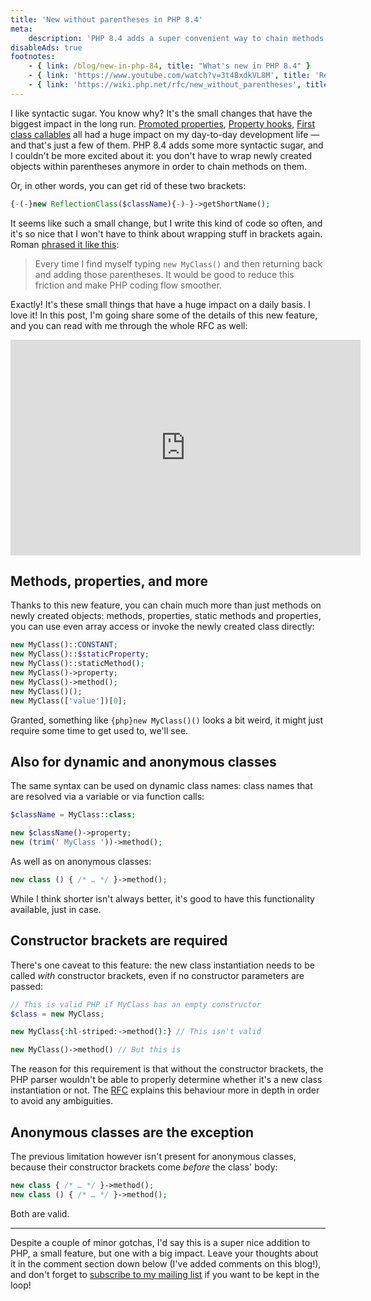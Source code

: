 ```yaml
---
title: 'New without parentheses in PHP 8.4'
meta:
    description: 'PHP 8.4 adds a super convenient way to chain methods on newly created objects'
disableAds: true
footnotes:
    - { link: /blog/new-in-php-84, title: "What's new in PHP 8.4" }
    - { link: 'https://www.youtube.com/watch?v=3t4BxdkVL8M', title: 'Read with me through the RFC' }
    - { link: 'https://wiki.php.net/rfc/new_without_parentheses', title: 'Read the full RFC' }
---
```


I like syntactic sugar. You know why? It's the small changes that have the biggest impact in the long run. [Promoted properties](/blog/constructor-promotion-in-php-8), [Property hooks](/blog/new-in-php-84#property-hooks-rfc), [First class callables](/blog/new-in-php-81#first-class-callable-syntax-rfc) all had a huge impact on my day-to-day development life — and that's just a few of them. PHP 8.4 adds some more syntactic sugar, and I couldn't be more excited about it: you don't have to wrap newly created objects within parentheses anymore in order to chain methods on them.

Or, in other words, you can get rid of these two brackets:

```php
{-(-}new ReflectionClass($className){-)-}->getShortName();
```

It seems like such a small change, but I write this kind of code so often, and it's so nice that I won't have to think about wrapping stuff in brackets again. Roman [phrased it like this](https://rfc.stitcher.io/rfc/new-myclass-method-without-parentheses#pronskiy-373):

> Every time I find myself typing `new MyClass()` and then returning back and adding those parentheses. It would be good to reduce this friction and make PHP coding flow smoother.

Exactly! It's these small things that have a huge impact on a daily basis. I love it! In this post, I'm going share some of the details of this new feature, and you can read with me through the whole RFC as well:

<iframe width="560" height="345" src="https://www.youtube.com/embed/3t4BxdkVL8M" title="YouTube video player" frameborder="0" allow="accelerometer; autoplay; clipboard-write; encrypted-media; gyroscope; picture-in-picture" allowfullscreen></iframe>

## Methods, properties, and more

Thanks to this new feature, you can chain much more than just methods on newly created objects: methods, properties, static methods and properties, you can use even array access or invoke the newly created class directly:

```php
new MyClass()::CONSTANT;
new MyClass()::$staticProperty;
new MyClass()::staticMethod();
new MyClass()->property;
new MyClass()->method();
new MyClass()();
new MyClass(['value'])[0];
```

Granted, something like `{php}new MyClass()()` looks a bit weird, it might just require some time to get used to, we'll see.

## Also for dynamic and anonymous classes 

The same syntax can be used on dynamic class names: class names that are resolved via a variable or via function calls:

```php
$className = MyClass::class;

new $className()->property;
new (trim(' MyClass '))->method();
```

As well as on anonymous classes:

```php
new class () { /* … */ }->method();
```

While I think shorter isn't always better, it's good to have this functionality available, just in case.

## Constructor brackets are required

There's one caveat to this feature: the new class instantiation needs to be called _with_ constructor brackets, even if no constructor parameters are passed:

```php
// This is valid PHP if MyClass has an empty constructor
$class = new MyClass; 

new MyClass{:hl-striped:->method():} // This isn't valid

new MyClass()->method() // But this is
```

The reason for this requirement is that without the constructor brackets, the PHP parser wouldn't be able to properly determine whether it's a new class instantiation or not. The [RFC](https://wiki.php.net/rfc/new_without_parentheses#why_the_proposed_syntax_is_unambiguous) explains this behaviour more in depth in order to avoid any ambiguities.

## Anonymous classes are the exception

The previous limitation however isn't present for anonymous classes, because their constructor brackets come _before_ the class' body:

```php
new class { /* … */ }->method();
new class () { /* … */ }->method();
```

Both are valid. 

---

Despite a couple of minor gotchas, I'd say this is a super nice addition to PHP, a small feature, but one with a big impact. Leave your thoughts about it in the comment section down below (I've added comments on this blog!), and don't forget to [subscribe to my mailing list](/mail) if you want to be kept in the loop!